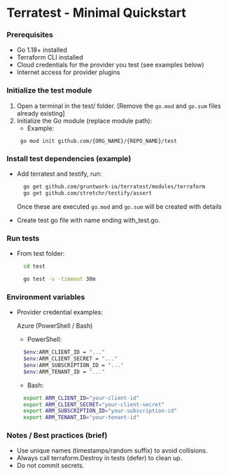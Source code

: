 # Terratest - Minimal Quickstart

### Prerequisites
- Go 1.18+ installed
- Terraform CLI installed
- Cloud credentials for the provider you test (see examples below)
- Internet access for provider plugins

### Initialize the test module
1. Open a terminal in the test/ folder. [Remove the `go.mod` and `go.sum` files already existing]
2. Initialize the Go module (replace module path):
   - Example:
    ```
     go mod init github.com/{ORG_NAME}/{REPO_NAME}/test
    ```

### Install test dependencies (example)
- Add terratest and testify, run:

  ```bash
    go get github.com/gruntwork-io/terratest/modules/terraform
    go get github.com/stretchr/testify/assert
  ```

  Once these are executed `go.mod` and `go.sum` will be created with details
  
- Create test go file with name ending with_test.go.

### Run tests

- From test folder:
  
  ```bash
    cd test
  ```

  ```bash
    go test -v -timeout 30m
  ```

### Environment variables

- Provider credential examples:


  Azure (PowerShell / Bash)
  - PowerShell:
  ```bash
    $env:ARM_CLIENT_ID = "..."
    $env:ARM_CLIENT_SECRET = "..."
    $env:ARM_SUBSCRIPTION_ID = "..."
    $env:ARM_TENANT_ID = "..."
  ```
  - Bash:
  ```bash
    export ARM_CLIENT_ID="your-client-id"
    export ARM_CLIENT_SECRET="your-client-secret"
    export ARM_SUBSCRIPTION_ID="your-subscription-id"
    export ARM_TENANT_ID="your-tenant-id"
  ```
### Notes / Best practices (brief)
- Use unique names (timestamps/random suffix) to avoid collisions.
- Always call terraform.Destroy in tests (defer) to clean up.
- Do not commit secrets.


